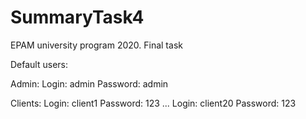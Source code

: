 # SummaryTask4
EPAM university program 2020. Final task

Default users:

Admin:
  Login: admin
  Password: admin
  
Clients:
  Login: client1
  Password: 123
  ...
  Login: client20
  Password: 123
